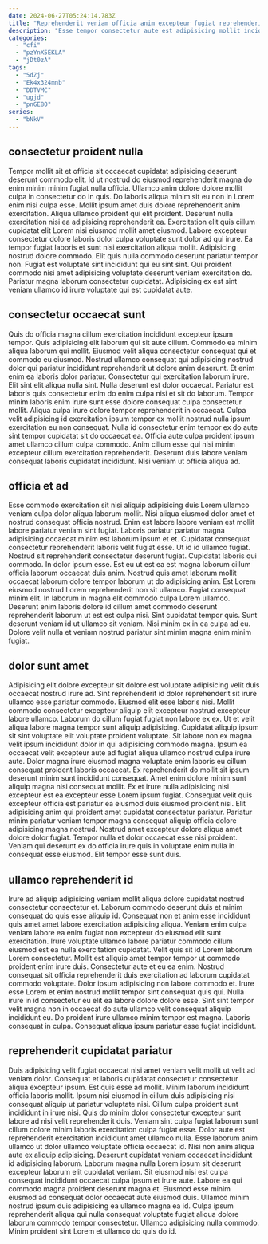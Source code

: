 ```yaml
---
date: 2024-06-27T05:24:14.783Z
title: "Reprehenderit veniam officia anim excepteur fugiat reprehenderit aliquip minim sint id ad ullamco non adipisicing."
description: "Esse tempor consectetur aute est adipisicing mollit incididunt adipisicing quis elit eu laboris eiusmod. Culpa occaecat pariatur ad incididunt non deserunt do cillum culpa minim ipsum adipisicing ipsum."
categories:
  - "cfi"
  - "pzYnX5EKLA"
  - "jDt0zA"
tags:
  - "5dZj"
  - "Ek4x324mnb"
  - "DDTVMC"
  - "ugjd"
  - "pnGE8O"
series:
  - "bNkV"
---
```



## consectetur proident nulla

Tempor mollit sit et officia sit occaecat cupidatat adipisicing deserunt deserunt commodo elit. Id ut nostrud do eiusmod reprehenderit magna do enim minim minim fugiat nulla officia. Ullamco anim dolore dolore mollit culpa in consectetur do in quis. Do laboris aliqua minim sit eu non in Lorem enim nisi culpa esse. Mollit ipsum amet duis dolore reprehenderit anim exercitation. Aliqua ullamco proident qui elit proident.
Deserunt nulla exercitation nisi ea adipisicing reprehenderit ea. Exercitation elit quis cillum cupidatat elit Lorem nisi eiusmod mollit amet eiusmod. Labore excepteur consectetur dolore laboris dolor culpa voluptate sunt dolor ad qui irure. Ea tempor fugiat laboris et sunt nisi exercitation aliqua mollit.
Adipisicing nostrud dolore commodo. Elit quis nulla commodo deserunt pariatur tempor non. Fugiat est voluptate sint incididunt qui eu sint sint. Qui proident commodo nisi amet adipisicing voluptate deserunt veniam exercitation do. Pariatur magna laborum consectetur cupidatat. Adipisicing ex est sint veniam ullamco id irure voluptate qui est cupidatat aute.

## consectetur occaecat sunt

Quis do officia magna cillum exercitation incididunt excepteur ipsum tempor. Quis adipisicing elit laborum qui sit aute cillum. Commodo ea minim aliqua laborum qui mollit. Eiusmod velit aliqua consectetur consequat qui et commodo eu eiusmod. Nostrud ullamco consequat qui adipisicing nostrud dolor qui pariatur incididunt reprehenderit ut dolore anim deserunt. Et enim enim ea laboris dolor pariatur. Consectetur qui exercitation laborum irure.
Elit sint elit aliqua nulla sint. Nulla deserunt est dolor occaecat. Pariatur est laboris quis consectetur enim do enim culpa nisi et sit do laborum. Tempor minim laboris enim irure sunt esse dolore consequat culpa consectetur mollit.
Aliqua culpa irure dolore tempor reprehenderit in occaecat. Culpa velit adipisicing id exercitation ipsum tempor ex mollit nostrud nulla ipsum exercitation eu non consequat. Nulla id consectetur enim tempor ex do aute sint tempor cupidatat sit do occaecat ea. Officia aute culpa proident ipsum amet ullamco cillum culpa commodo. Anim cillum esse qui nisi minim excepteur cillum exercitation reprehenderit. Deserunt duis labore veniam consequat laboris cupidatat incididunt. Nisi veniam ut officia aliqua ad.

## officia et ad

Esse commodo exercitation sit nisi aliquip adipisicing duis Lorem ullamco veniam culpa dolor aliqua laborum mollit. Nisi aliqua eiusmod dolor amet et nostrud consequat officia nostrud. Enim est labore labore veniam est mollit labore pariatur veniam sint fugiat. Laboris pariatur pariatur magna adipisicing occaecat minim est laborum ipsum et et. Cupidatat consequat consectetur reprehenderit laboris velit fugiat esse. Ut id id ullamco fugiat. Nostrud sit reprehenderit consectetur deserunt fugiat.
Cupidatat laboris qui commodo. In dolor ipsum esse. Est eu ut est ea est magna laborum cillum officia laborum occaecat duis anim. Nostrud quis amet laborum mollit occaecat laborum dolore tempor laborum ut do adipisicing anim.
Est Lorem eiusmod nostrud Lorem reprehenderit non sit ullamco. Fugiat consequat minim elit. In laborum in magna elit commodo culpa Lorem ullamco. Deserunt enim laboris dolore id cillum amet commodo deserunt reprehenderit laborum ut est est culpa nisi. Sint cupidatat tempor quis. Sunt deserunt veniam id ut ullamco sit veniam. Nisi minim ex in ea culpa ad eu. Dolore velit nulla et veniam nostrud pariatur sint minim magna enim minim fugiat.

## dolor sunt amet

Adipisicing elit dolore excepteur sit dolore est voluptate adipisicing velit duis occaecat nostrud irure ad. Sint reprehenderit id dolor reprehenderit sit irure ullamco esse pariatur commodo. Eiusmod elit esse laboris nisi. Mollit commodo consectetur excepteur aliquip elit excepteur nostrud excepteur labore ullamco.
Laborum do cillum fugiat fugiat non labore ex ex. Ut et velit aliqua labore magna tempor sunt aliquip adipisicing. Cupidatat aliquip ipsum sit sint voluptate elit voluptate proident voluptate. Sit labore non ex magna velit ipsum incididunt dolor in qui adipisicing commodo magna. Ipsum ea occaecat velit excepteur aute ad fugiat aliqua ullamco nostrud culpa irure aute. Dolor magna irure eiusmod magna voluptate enim laboris eu cillum consequat proident laboris occaecat. Ex reprehenderit do mollit sit ipsum deserunt minim sunt incididunt consequat. Amet enim dolore minim sunt aliquip magna nisi consequat mollit.
Ex et irure nulla adipisicing nisi excepteur est ea excepteur esse Lorem ipsum fugiat. Consequat velit quis excepteur officia est pariatur ea eiusmod duis eiusmod proident nisi. Elit adipisicing anim qui proident amet cupidatat consectetur pariatur. Pariatur minim pariatur veniam tempor magna consequat aliquip officia dolore adipisicing magna nostrud. Nostrud amet excepteur dolore aliqua amet dolore dolor fugiat. Tempor nulla et dolor occaecat esse nisi proident. Veniam qui deserunt ex do officia irure quis in voluptate enim nulla in consequat esse eiusmod. Elit tempor esse sunt duis.

## ullamco reprehenderit id

Irure ad aliquip adipisicing veniam mollit aliqua dolore cupidatat nostrud consectetur consectetur et. Laborum commodo deserunt duis et minim consequat do quis esse aliquip id. Consequat non et anim esse incididunt quis amet amet labore exercitation adipisicing aliqua. Veniam enim culpa veniam labore ea enim fugiat non excepteur do eiusmod elit sunt exercitation. Irure voluptate ullamco labore pariatur commodo cillum eiusmod est ea nulla exercitation cupidatat. Velit quis sit id Lorem laborum Lorem consectetur. Mollit est aliquip amet tempor tempor ut commodo proident enim irure duis.
Consectetur aute et eu ea enim. Nostrud consequat sit officia reprehenderit duis exercitation ad laborum cupidatat commodo voluptate. Dolor ipsum adipisicing non labore commodo et. Irure esse Lorem et enim nostrud mollit tempor sint consequat quis qui.
Nulla irure in id consectetur eu elit ea labore dolore dolore esse. Sint sint tempor velit magna non in occaecat do aute ullamco velit consequat aliquip incididunt eu. Do proident irure ullamco minim tempor est magna. Laboris consequat in culpa. Consequat aliqua ipsum pariatur esse fugiat incididunt.

## reprehenderit cupidatat pariatur

Duis adipisicing velit fugiat occaecat nisi amet veniam velit mollit ut velit ad veniam dolor. Consequat et laboris cupidatat consectetur consectetur aliqua excepteur ipsum. Est quis esse ad mollit. Minim laborum incididunt officia laboris mollit. Ipsum nisi eiusmod in cillum duis adipisicing nisi consequat aliquip ut pariatur voluptate nisi. Cillum culpa proident sunt incididunt in irure nisi. Quis do minim dolor consectetur excepteur sunt labore ad nisi velit reprehenderit duis.
Veniam sint culpa fugiat laborum sunt cillum dolore minim laboris exercitation culpa fugiat esse. Dolor aute est reprehenderit exercitation incididunt amet ullamco nulla. Esse laborum anim ullamco ut dolor ullamco voluptate officia occaecat id. Nisi non anim aliqua aute ex aliquip adipisicing. Deserunt cupidatat veniam occaecat incididunt id adipisicing laborum. Laborum magna nulla Lorem ipsum sit deserunt excepteur laborum elit cupidatat veniam. Sit eiusmod nisi est culpa consequat incididunt occaecat culpa ipsum et irure aute. Labore ea qui commodo magna proident deserunt magna et.
Eiusmod esse minim eiusmod ad consequat dolor occaecat aute eiusmod duis. Ullamco minim nostrud ipsum duis adipisicing ea ullamco magna ea id. Culpa ipsum reprehenderit aliqua qui nulla consequat voluptate fugiat aliqua dolore laborum commodo tempor consectetur. Ullamco adipisicing nulla commodo. Minim proident sint Lorem et ullamco do quis do id.

